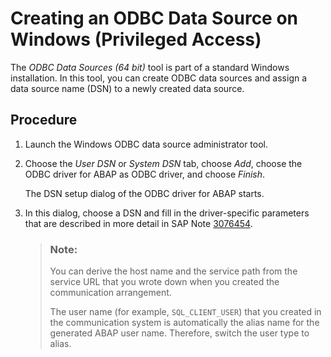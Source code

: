 <!-- loioeca3915ad0994566bc1bb1de37dbd04c -->

# Creating an ODBC Data Source on Windows \(Privileged Access\)

The *ODBC Data Sources \(64 bit\)* tool is part of a standard Windows installation. In this tool, you can create ODBC data sources and assign a data source name \(DSN\) to a newly created data source.



## Procedure

1.  Launch the Windows ODBC data source administrator tool.

2.  Choose the *User DSN* or *System DSN* tab, choose *Add*, choose the ODBC driver for ABAP as ODBC driver, and choose *Finish*.

    The DSN setup dialog of the ODBC driver for ABAP starts.

3.  In this dialog, choose a DSN and fill in the driver-specific parameters that are described in more detail in SAP Note [3076454](https://launchpad.support.sap.com/#/notes/3076454).

    > ### Note:  
    > You can derive the host name and the service path from the service URL that you wrote down when you created the communication arrangement.
    > 
    > The user name \(for example, `SQL_CLIENT_USER`\) that you created in the communication system is automatically the alias name for the generated ABAP user name. Therefore, switch the user type to alias.


